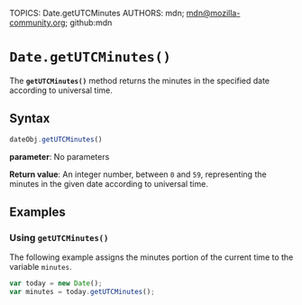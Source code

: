 TOPICS: Date.getUTCMinutes
AUTHORS: mdn; mdn@mozilla-community.org; github:mdn

# `Date.getUTCMinutes()`

The **`getUTCMinutes()`** method returns the minutes in the specified date according to universal time.

## Syntax

```javascript
dateObj.getUTCMinutes()
```

**parameter**: No parameters

**Return value**: An integer number, between `0` and `59`, representing the minutes in the
given date according to universal time.

## Examples

### Using `getUTCMinutes()`

The following example assigns the minutes portion of the current time to the variable `minutes`.

```javascript
var today = new Date();
var minutes = today.getUTCMinutes();
```
